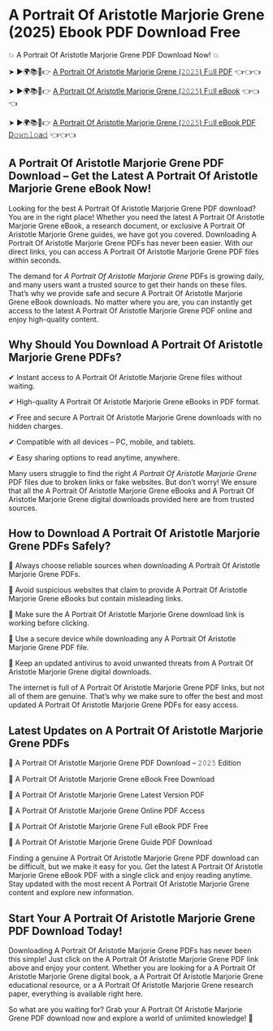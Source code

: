 # A Portrait Of Aristotle Marjorie Grene (2025) Ebook PDF Download Free

💥 A Portrait Of Aristotle Marjorie Grene PDF Download Now! 💥

➤ ►🌍📚📱👉 [A Portrait Of Aristotle Marjorie Grene (𝟸𝟶𝟸𝟻) F𝚞ll PDF](https://getpdf.xyz/a-portrait-of-aristotle-marjorie-grene) 👈👈👈


➤ ►🌍📚📱👉 [A Portrait Of Aristotle Marjorie Grene (𝟸𝟶𝟸𝟻) F𝚞ll eBook](https://getpdf.xyz/a-portrait-of-aristotle-marjorie-grene) 👈👈👈


➤ ►🌍📚📱👉 [A Portrait Of Aristotle Marjorie Grene (𝟸𝟶𝟸𝟻) F𝚞ll eBook PDF D𝚘𝚠𝚗𝚕𝚘a𝚍](https://getpdf.xyz/a-portrait-of-aristotle-marjorie-grene) 👈👈👈


## A Portrait Of Aristotle Marjorie Grene PDF Download – Get the Latest A Portrait Of Aristotle Marjorie Grene eBook Now!

Looking for the best A Portrait Of Aristotle Marjorie Grene PDF download? You are in the right place! Whether you need the latest A Portrait Of Aristotle Marjorie Grene eBook, a research document, or exclusive A Portrait Of Aristotle Marjorie Grene guides, we have got you covered. Downloading A Portrait Of Aristotle Marjorie Grene PDFs has never been easier. With our direct links, you can access A Portrait Of Aristotle Marjorie Grene PDF files within seconds.

The demand for *A Portrait Of Aristotle Marjorie Grene* PDFs is growing daily, and many users want a trusted source to get their hands on these files. That’s why we provide safe and secure A Portrait Of Aristotle Marjorie Grene eBook downloads. No matter where you are, you can instantly get access to the latest A Portrait Of Aristotle Marjorie Grene PDF online and enjoy high-quality content.

## Why Should You Download A Portrait Of Aristotle Marjorie Grene PDFs?

✔ Instant access to A Portrait Of Aristotle Marjorie Grene files without waiting.

✔ High-quality A Portrait Of Aristotle Marjorie Grene eBooks in PDF format.

✔ Free and secure A Portrait Of Aristotle Marjorie Grene downloads with no hidden charges.

✔ Compatible with all devices – PC, mobile, and tablets.

✔ Easy sharing options to read anytime, anywhere.

Many users struggle to find the right *A Portrait Of Aristotle Marjorie Grene* PDF files due to broken links or fake websites. But don’t worry! We ensure that all the A Portrait Of Aristotle Marjorie Grene eBooks and A Portrait Of Aristotle Marjorie Grene digital downloads provided here are from trusted sources.

## How to Download A Portrait Of Aristotle Marjorie Grene PDFs Safely?

📌 Always choose reliable sources when downloading A Portrait Of Aristotle Marjorie Grene PDFs.

📌 Avoid suspicious websites that claim to provide A Portrait Of Aristotle Marjorie Grene eBooks but contain misleading links.

📌 Make sure the A Portrait Of Aristotle Marjorie Grene download link is working before clicking.

📌 Use a secure device while downloading any A Portrait Of Aristotle Marjorie Grene PDF file.

📌 Keep an updated antivirus to avoid unwanted threats from A Portrait Of Aristotle Marjorie Grene digital downloads.

The internet is full of A Portrait Of Aristotle Marjorie Grene PDF links, but not all of them are genuine. That’s why we make sure to offer the best and most updated A Portrait Of Aristotle Marjorie Grene PDFs for easy access.

## Latest Updates on A Portrait Of Aristotle Marjorie Grene PDFs

🔹 A Portrait Of Aristotle Marjorie Grene PDF Download – 𝟸𝟶𝟸𝟻 Edition

🔹 A Portrait Of Aristotle Marjorie Grene eBook Free Download

🔹 A Portrait Of Aristotle Marjorie Grene Latest Version PDF

🔹 A Portrait Of Aristotle Marjorie Grene Online PDF Access

🔹 A Portrait Of Aristotle Marjorie Grene Full eBook PDF Free

🔹 A Portrait Of Aristotle Marjorie Grene Guide PDF Download

Finding a genuine A Portrait Of Aristotle Marjorie Grene PDF download can be difficult, but we make it easy for you. Get the latest A Portrait Of Aristotle Marjorie Grene eBook PDF with a single click and enjoy reading anytime. Stay updated with the most recent A Portrait Of Aristotle Marjorie Grene content and explore new information.

## Start Your A Portrait Of Aristotle Marjorie Grene PDF Download Today!

Downloading A Portrait Of Aristotle Marjorie Grene PDFs has never been this simple! Just click on the A Portrait Of Aristotle Marjorie Grene PDF link above and enjoy your content. Whether you are looking for a A Portrait Of Aristotle Marjorie Grene digital book, a A Portrait Of Aristotle Marjorie Grene educational resource, or a A Portrait Of Aristotle Marjorie Grene research paper, everything is available right here.

So what are you waiting for? Grab your A Portrait Of Aristotle Marjorie Grene PDF download now and explore a world of unlimited knowledge! 🚀